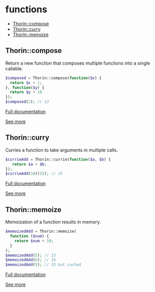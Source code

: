 # functions

- [Thorin::compose](#Thorin_compose)
- [Thorin::curry](#Thorin_curry)
- [Thorin::memoize](#Thorin_memoize)
<a name="Thorin_compose"></a>
## Thorin::compose
Return a new function that composes multiple functions into a single callable.
```php
$composed = Thorin::compose(function($x) {
  return $x + 1;
}, function($y) {
  return $y + 10
});
$composed(2); // 13
```

[Full documentation](/doc/src/functions/functions/compose.md)

[See more](https://github.com/appzcoder/30-seconds-of-php-code)

<a name="Thorin_curry"></a>
## Thorin::curry
Curries a function to take arguments in multiple calls.
```php
$currieAdd = Thorin::currie(function($a, $b) {
   return $a + $b;
});
$currieAdd(10)(15); // 25
```

[Full documentation](/doc/src/functions/functions/curry.md)

[See more](https://github.com/appzcoder/30-seconds-of-php-code)

<a name="Thorin_memoize"></a>
## Thorin::memoize
Memoization of a function results in memory.
```php
$memoizedAdd = Thorin::memoize(
  function ($num) {
    return $num + 10;
  }
);
$memoizedAdd(5); // 15
$memoizedAdd(6); // 16
$memoizedAdd(5); // 15 but cached
```

[Full documentation](/doc/src/functions/functions/memoize.md)

[See more](https://github.com/appzcoder/30-seconds-of-php-code)
